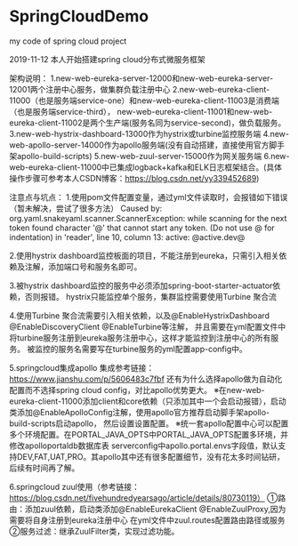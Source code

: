 # SpringCloudDemo
my code of spring cloud project

2019-11-12
本人开始搭建spring cloud分布式微服务框架


架构说明：
1.new-web-eureka-server-12000和new-web-eureka-server-12001两个注册中心服务，做集群负载注册中心
2.new-web-eureka-client-11000（也是服务端service-one）和new-web-eureka-client-11003是消费端（也是服务端service-third），
new-web-eureka-client-11001和new-web-eureka-client-11002是两个生产端(服务名同为service-second)，做负载服务。
3.new-web-hystrix-dashboard-13000作为hystrix或turbine监控服务端
4.new-web-apollo-server-14000作为apollo服务端(没有自动搭建，直接使用官方脚手架apollo-build-scripts)
5.new-web-zuul-server-15000作为网关服务端
6.new-web-eureka-client-11000中已集成logback+kafka和ELK日志框架结合。(具体操作步骤可参考本人CSDN博客：https://blog.csdn.net/yy339452689)


注意点与坑点：
1.使用pom文件配置变量，通过yml文件读取时，会报错如下错误（暂未解决，尝试了很多方法）
Caused by: org.yaml.snakeyaml.scanner.ScannerException: while scanning for the next token
found character '@' that cannot start any token. (Do not use @ for indentation)
 in 'reader', line 10, column 13:
        active: @active.dev@

2.使用hystrix dashboard监控板面的项目，不能注册到eureka，只需引入相关依赖及注解，添加端口号和服务名即可。

3.被hystrix dashboard监控的服务中必须添加spring-boot-starter-actuator依赖，否则报错。
hystrix只能监控单个服务，集群监控需要使用Turbine 聚合流

4.使用Turbine 聚合流需要引入相关依赖，以及@EnableHystrixDashboard @EnableDiscoveryClient @EnableTurbine等注解，
并且需要在yml配置文件中将turbine服务注册到eureka服务注册中心，这样才能监控到注册中心的所有服务。
被监控的服务名需要写在turbine服务的yml配置app-config中。

5.springcloud集成apollo
集成参考链接：https://www.jianshu.com/p/5606483c7fbf
还有为什么选择apollo做为自动化配置而不选择spring cloud config，对比apollo优势更大。
※在new-web-eureka-client-11000添加client和core依赖（只添加其中一个会启动报错），启动类添加@EnableApolloConfig注解，使用apollo官方推荐启动脚手架apollo-build-scripts启动apollo，
然后设置设置配置。
※统一套apollo配置中心可以配置多个环境配置。在PORTAL_JAVA_OPTS中PORTAL_JAVA_OPTS配置多环境，并修改apolloportaldb数据库表
serverconfig中apollo.portal.envs字段值，默认支持DEV,FAT,UAT,PRO。其apollo其中还有很多配置细节，没有花太多时间钻研，后续有时间再了解。

6.springcloud zuul使用（参考链接：https://blog.csdn.net/fivehundredyearsago/article/details/80730119）
①路由：添加zuul依赖，启动类添加@EnableEurekaClient @EnableZuulProxy,因为需要将自身注册到eureka注册中心
       在yml文件中zuul.routes配置路由路径或服务
②服务过滤：继承ZuulFilter类，实现过滤功能。
